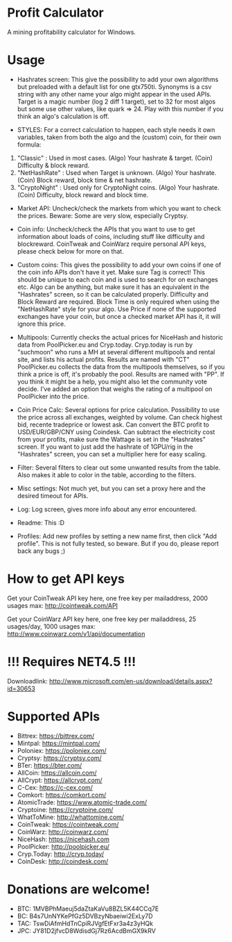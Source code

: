 Profit Calculator
================

A mining profitability calculator for Windows. 

Usage
================
- Hashrates screen:
This give the possibility to add your own algorithms but preloaded with a default list for one gtx750ti. 
Synonyms is a csv string with any other name your algo might appear in the used APIs.
Target is a magic number (log 2 diff 1 target), set to 32 for most algos but some use other values, like quark => 24. Play with this number if you think an algo's calculation is off. 

- STYLES:
For a correct calculation to happen, each style needs it own variables, taken from both the algo and the (custom) coin, for their own formula:
1. "Classic" : Used in most cases. (Algo) Your hashrate & target. (Coin) Difficulty & block reward.
2. "NetHashRate" : Used when Target is unknown. (Algo) Your hashrate. (Coin) Block reward, block time & net hashrate.
3. "CryptoNight" : Used only for CryptoNight coins. (Algo) Your hashrate. (Coin) Difficulty, block reward and block time.

- Market API:
Uncheck/check the markets from which you want to check the prices. Beware: Some are very slow, especially Cryptsy.

- Coin info:
Uncheck/check the APIs that you want to use to get information about loads of coins, including stuff like difficulty and blockreward. CoinTweak and CoinWarz require personal API keys, please check below for more on that.

- Custom coins:
This gives the possibility to add your own coins if one of the coin info APIs don't have it yet. 
Make sure Tag is correct! This should be unique to each coin and is used to search for on exchanges etc. 
Algo can be anything, but make sure it has an equivalent in the "Hashrates" screen, so it can be calculated properly. 
Difficulty and Block Reward are required. Block Time is only required when using the "NetHashRate" style for your algo. 
Use Price if none of the supported exchanges have your coin, but once a checked market API has it, it will ignore this price.

- Multipools:
Currently checks the actual prices for NiceHash and historic data from PoolPicker.eu and Cryp.today. 
Cryp.today is run by "suchmoon" who runs a MH at several different multipools and rental site, and lists his actual profits. Results are named with "CT"
PoolPicker.eu collects the data from the multipools themselves, so if you think a price is off, it's probably the pool. Results are named with "PP". 
If you think it might be a help, you might also let the community vote decide. I've added an option that weighs the rating of a multipool on PoolPicker into the price.

- Coin Price Calc:
Several options for price calculation.
Possibility to use the price across all exchanges, weighted by volume.
Can check highest bid, recente tradeprice or lowest ask.
Can convert the BTC profit to USD/EUR/GBP/CNY using Coindesk.
Can subtract the electricity cost from your profits, make sure the Wattage is set in the "Hashrates" screen. 
If you want to just add the hashrate of 1GPU/rig in the "Hashrates" screen, you can set a multiplier here for easy scaling.

- Filter:
Several filters to clear out some unwanted results from the table. Also makes it able to color in the table, according to the filters. 

- Misc settings:
Not much yet, but you can set a proxy here and the desired timeout for APIs.

- Log: 
Log screen, gives more info about any error encountered. 

- Readme:
This :D

- Profiles:
Add new profiles by setting a new name first, then click "Add profile". This is not fully tested, so beware. But if you do, please report back any bugs ;)


How to get API keys
================
Get your CoinTweak API key here, one free key per mailaddress, 2000 usages max:
http://cointweak.com/API

Get your CoinWarz API key here, one free key per mailaddress, 25 usages/day, 1000 usages max:
http://www.coinwarz.com/v1/api/documentation

!!! Requires NET4.5 !!!
================
Downloadlink: http://www.microsoft.com/en-us/download/details.aspx?id=30653


Supported APIs
================
- Bittrex:		https://bittrex.com/
- Mintpal:		https://mintpal.com/
- Poloniex:	https://poloniex.com/
- Cryptsy:		https://cryptsy.com/
- BTer:		https://bter.com/
- AllCoin:		https://allcoin.com/
- AllCrypt:	https://allcrypt.com/
- C-Cex:		https://c-cex.com/
- Comkort:		https://comkort.com/
- AtomicTrade:	https://www.atomic-trade.com/
- Cryptoine: 	https://cryptoine.com/
- WhatToMine:	http://whattomine.com/
- CoinTweak:	https://cointweak.com/
- CoinWarz:	http://coinwarz.com/
- NiceHash:	https://nicehash.com
- PoolPicker:	http://poolpicker.eu/
- Cryp.Today:	http://cryp.today/
- CoinDesk:	http://coindesk.com/


Donations are welcome!
================
- BTC: 	1MVBPhMaeuj5daZtaKaVu8BZL5K44CCq7E
- BC: 	B4s7UnNYKePfGz5DVBzyNbaeiwi2ExLy7D
- TAC: 	TswDiAfmHdTnCpiRJVgfEtFxr3a4z3yHQk
- JPC: 	JY81D2jfvcD8WdisdGj7Rz6AcdBmGX9kRV